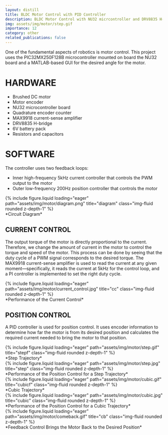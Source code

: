 ```yaml
---
layout: distill
title: BLDC Motor Control with PID Controller
description: BLDC Motor Control with NU32 micrcontroller and DRV8835 H-bridge motor driver
img: assets/img/motor/step.gif
importance: 12
category: other
related_publications: false
---
```


One of the fundamental aspects of robotics is motor control. This project uses the PIC32MX250F128B microcontroller mounted on board the NU32 board and a MATLAB-based GUI for the desired angle for the motor.

# HARDWARE
- Brushed DC motor 
- Motor encoder
- NU32 microcontroller board
- Quadrature encoder counter
- MAX9918 current-sense amplifier
- DRV8835 H-bridge
- 6V battery pack
- Resistors and capacitors

# SOFTWARE

The controller uses two feedback loops: 
- Inner high-frequency 5kHz current controller that controls the PWM output to the motor 
- Outer low-frequency 200Hz position controller that controls the motor

<div class="row">
    <div class="col-sm mt-3 mt-md-0">
        {% include figure.liquid loading="eager" path="assets/img/motor/diagram.png" title="diagram" class="img-fluid rounded z-depth-1" %}
    </div>
</div>
<div class="caption">
   *Circuit Diagram*
</div>

## CURRENT CONTROL

The output torque of the motor is directly proportional to the current. Therefore, we change the amount of current in the motor to control the torque and speed of the motor. This process can be done by seeing that the duty cycle of a PWM signal corresponds to the desired torque. The MAX9918 current-sense amplifier is used to read the current at any given moment—specifically, it reads the current at 5kHz for the control loop, and a PI controller is implemented to set the right duty cycle.

<div class="row">
    <div class="col-sm mt-3 mt-md-0">
        {% include figure.liquid loading="eager" path="assets/img/motor/current_control.jpg" title="cc" class="img-fluid rounded z-depth-1" %}
    </div>
</div>
<div class="caption">
   *Performance of the Current Control*
</div>

## POSITION CONTROL

A PID controller is used for position control. It uses encoder information to determine how far the motor is from its desired position and calculates the required current needed to bring the motor to that position.

<div class="row">
    <div class="col-sm mt-3 mt-md-0">
        {% include figure.liquid loading="eager" path="assets/img/motor/step.gif" title="stepf" class="img-fluid rounded z-depth-1" %}
    </div>
</div>
<div class="caption">
   *Step Trajectory*
</div>

<div class="row">
    <div class="col-sm mt-3 mt-md-0">
        {% include figure.liquid loading="eager" path="assets/img/motor/step.jpg" title="step" class="img-fluid rounded z-depth-1" %}
    </div>
</div>
<div class="caption">
   *Performance of the Position Control for a Step Trajectory*
</div>

<div class="row">
    <div class="col-sm mt-3 mt-md-0">
        {% include figure.liquid loading="eager" path="assets/img/motor/cubic.gif" title="cubicf" class="img-fluid rounded z-depth-1" %}
    </div>
</div>
<div class="caption">
   *Cubic Trajectory*
</div>

<div class="row">
    <div class="col-sm mt-3 mt-md-0">
        {% include figure.liquid loading="eager" path="assets/img/motor/cubic.jpg" title="cubic" class="img-fluid rounded z-depth-1" %}
    </div>
</div>
<div class="caption">
   *Performance of the Position Control for a Cubic Trajectory*
</div>

<div class="row">
    <div class="col-sm mt-3 mt-md-0">
        {% include figure.liquid loading="eager" path="assets/img/motor/comeback.gif" title="cb" class="img-fluid rounded z-depth-1" %}
    </div>
</div>
<div class="caption">
   *Feedback Control Brings the Motor Back to the Desired Position*
</div>
